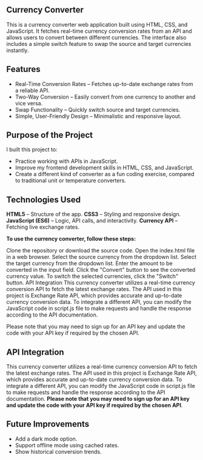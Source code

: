 ## Currency Converter

This is a currency converter web application built using HTML, CSS, and JavaScript. It fetches real-time currency conversion rates from an API and allows users to convert between different currencies. The interface also includes a simple switch feature to swap the source and target currencies instantly.

## Features
- Real-Time Conversion Rates – Fetches up-to-date exchange rates from a reliable API.
- Two-Way Conversion – Easily convert from one currency to another and vice versa.
- Swap Functionality – Quickly switch source and target currencies.
- Simple, User-Friendly Design – Minimalistic and responsive layout.

## Purpose of the Project
I built this project to:
- Practice working with APIs in JavaScript.
- Improve my frontend development skills in HTML, CSS, and JavaScript.
- Create a different kind of converter as a fun coding exercise, compared to traditional unit or temperature converters.

## Technologies Used
**HTML5** – Structure of the app.
**CSS3** – Styling and responsive design.
**JavaScript (ES6)** – Logic, API calls, and interactivity.
**Currency API** – Fetching live exchange rates.



**To use the currency converter, follow these steps:**

Clone the repository or download the source code.
Open the index.html file in a web browser.
Select the source currency from the dropdown list.
Select the target currency from the dropdown list.
Enter the amount to be converted in the input field.
Click the "Convert" button to see the converted currency value.
To switch the selected currencies, click the "Switch" button.
API Integration
This currency converter utilizes a real-time currency conversion API to fetch the latest exchange rates. The API used in this project is Exchange Rate API, which provides accurate and up-to-date currency conversion data. To integrate a different API, you can modify the JavaScript code in script.js file to make requests and handle the response according to the API documentation.

Please note that you may need to sign up for an API key and update the code with your API key if required by the chosen API.

## API Integration
This currency converter utilizes a real-time currency conversion API to fetch the latest exchange rates. The API used in this project is Exchange Rate API, which provides accurate and up-to-date currency conversion data. To integrate a different API, you can modify the JavaScript code in script.js file to make requests and handle the response according to the API documentation.
**Please note that you may need to sign up for an API key and update the code with your API key if required by the chosen API**.

## Future Improvements
- Add a dark mode option.
- Support offline mode using cached rates.
- Show historical conversion trends.


